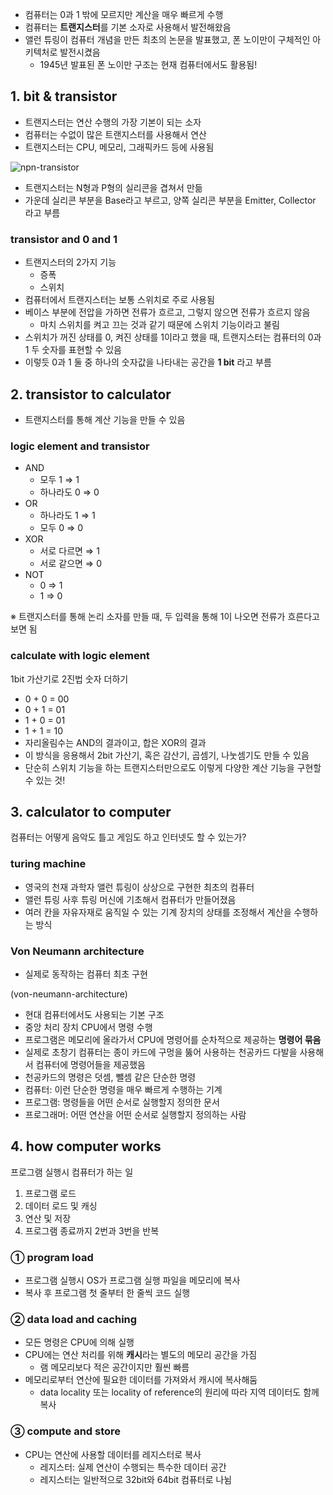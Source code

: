 - 컴퓨터는 0과 1 밖에 모르지만 계산을 매우 빠르게 수행
- 컴퓨터는 **트랜지스터**를 기본 소자로 사용해서 발전해왔음
- 앨런 튜링이 컴퓨터 개념을 만든 최초의 논문을 발표했고, 폰 노이만이 구체적인 아키텍처로 발전시켰음
  - 1945년 발표된 폰 노이만 구조는 현재 컴퓨터에서도 활용됨!

## 1. bit & transistor

- 트랜지스터는 연산 수행의 가장 기본이 되는 소자
- 컴퓨터는 수없이 많은 트랜지스터를 사용해서 연산
- 트랜지스터는 CPU, 메모리, 그래픽카드 등에 사용됨

![npn-transistor](https://github.com/nmin11/TIL/assets/75058239/90d1d876-1eb3-4ec3-9d59-a139e7eb3fee)

- 트랜지스터는 N형과 P형의 실리콘을 겹쳐서 만듦
- 가운데 실리콘 부분을 Base라고 부르고, 양쪽 실리콘 부분을 Emitter, Collector 라고 부름

### transistor and 0 and 1

- 트랜지스터의 2가지 기능
  - 증폭
  - 스위치
- 컴퓨터에서 트랜지스터는 보통 스위치로 주로 사용됨
- 베이스 부분에 전압을 가하면 전류가 흐르고, 그렇지 않으면 전류가 흐르지 않음
  - 마치 스위치를 켜고 끄는 것과 같기 때문에 스위치 기능이라고 불림
- 스위치가 꺼진 상태를 0, 켜진 상태를 1이라고 했을 때, 트랜지스터는 컴퓨터의 0과 1 두 숫자를 표현할 수 있음
- 이렇듯 0과 1 둘 중 하나의 숫자값을 나타내는 공간을 **1 bit** 라고 부름

## 2. transistor to calculator

- 트랜지스터를 통해 계산 기능을 만들 수 있음

### logic element and transistor

- AND
  - 모두 1 ⇒ 1
  - 하나라도 0 ⇒ 0
- OR
  - 하나라도 1 ⇒ 1
  - 모두 0 ⇒ 0
- XOR
  - 서로 다르면 ⇒ 1
  - 서로 같으면 ⇒ 0
- NOT
  - 0 ⇒ 1
  - 1 ⇒ 0

※ 트랜지스터를 통해 논리 소자를 만들 때, 두 입력을 통해 1이 나오면 전류가 흐른다고 보면 됨

### calculate with logic element

1bit 가산기로 2진법 숫자 더하기

- 0 + 0 = 00
- 0 + 1 = 01
- 1 + 0 = 01
- 1 + 1 = 10
- 자리올림수는 AND의 결과이고, 합은 XOR의 결과
- 이 방식을 응용해서 2bit 가산기, 혹은 감산기, 곱셈기, 나눗셈기도 만들 수 있음
- 단순히 스위치 기능을 하는 트랜지스터만으로도 이렇게 다양한 계산 기능을 구현할 수 있는 것!

## 3. calculator to computer

컴퓨터는 어떻게 음악도 틀고 게임도 하고 인터넷도 할 수 있는가?

### turing machine

- 영국의 천재 과학자 앨런 튜링이 상상으로 구현한 최초의 컴퓨터
- 앨런 튜링 사후 튜링 머신에 기초해서 컴퓨터가 만들어졌음
- 여러 칸을 자유자재로 움직일 수 있는 기계 장치의 상태를 조정해서 계산을 수행하는 방식

### Von Neumann architecture

- 실제로 동작하는 컴퓨터 최초 구현

(von-neumann-architecture)

- 현대 컴퓨터에서도 사용되는 기본 구조
- 중앙 처리 장치 CPU에서 명령 수행
- 프로그램은 메모리에 올라가서 CPU에 명령어를 순차적으로 제공하는 **명령어 묶음**
- 실제로 초창기 컴퓨터는 종이 카드에 구멍을 뚫어 사용하는 천공카드 다발을 사용해서 컴퓨터에 명령어들을 제공했음
- 천공카드의 명령은 덧셈, 뺄셈 같은 단순한 명령
- 컴퓨터: 이런 단순한 명령을 매우 빠르게 수행하는 기계
- 프로그램: 명령들을 어떤 순서로 실행할지 정의한 문서
- 프로그래머: 어떤 연산을 어떤 순서로 실행할지 정의하는 사람

## 4. how computer works

프로그램 실행시 컴퓨터가 하는 일

1. 프로그램 로드
2. 데이터 로드 및 캐싱
3. 연산 및 저장
4. 프로그램 종료까지 2번과 3번을 반복

### ① program load

- 프로그램 실행시 OS가 프로그램 실행 파일을 메모리에 복사
- 복사 후 프로그램 첫 줄부터 한 줄씩 코드 실행

### ② data load and caching

- 모든 명령은 CPU에 의해 실행
- CPU에는 연산 처리를 위해 **캐시**라는 별도의 메모리 공간을 가짐
  - 램 메모리보다 적은 공간이지만 훨씬 빠름
- 메모리로부터 연산에 필요한 데이터를 가져와서 캐시에 복사해둠
  - data locality 또는 locality of reference의 원리에 따라 지역 데이터도 함께 복사

### ③ compute and store

- CPU는 연산에 사용할 데이터를 레지스터로 복사
  - 레지스터: 실제 연산이 수행되는 특수한 데이터 공간
  - 레지스터는 일반적으로 32bit와 64bit 컴퓨터로 나뉨
